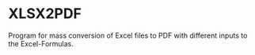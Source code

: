 # XLSX2PDF
Program for mass conversion of Excel files to PDF with different inputs to the Excel-Formulas.
